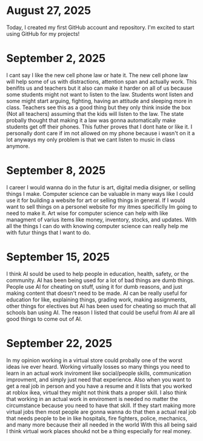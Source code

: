 # August 27, 2025
Today, I created my first GitHub account and repository. I'm excited to start using GitHub for my projects!
# September 2, 2025
I cant say I like the new cell phone law or hate it.
The new cell phone law will help some of us with distractions, attention span and actually work. This benifits us and teachers but it also can make it harder on all of us because some students might not want to listen to the law. Students wont listen and some might start arguing, fighting, having an attitude and sleeping more in class. Teachers see this as a good thing but they only think inside the box (Not all teachers) assuming that the kids will listen to the law. The state probally thought that making it a law was gonna automatically make students get off their phones.
This futher proves that I dont hate or like it. I personally dont care if im not allowed on my phone because i wasn't on it a lot anyways my only problem is that we cant listen to music in class anymore.
# September 8, 2025
I career I would wanna do in the futur is art, digital media disigner, or selling things I make.
Computer science can be valuable in many ways like I could use it for building a website for art or selling things in general.
If I would want to sell things on a personel website for my itmes specificlly Im going to need to make it.
Art wise for computer science can help with like managment of varius items like money, inventory, stocks, and updates.
With all the things I can do with knowing computer science can really help me with futur things that I want to do.
# September 15, 2025
I think AI sould be used to help people in education, health, safety, or the community.
AI has been being used for a lot of bad things are dumb things.
People use AI for cheating on stuff, using it for dumb reasons, and just making content that doesn't need to be made.
AI can be really useful for education for like, explaining things, grading work, making assignments, other things for electives but AI has been used for cheating so much that all schools ban using AI.
The reason I listed that could be useful from AI are all good things to come out of AI.
# September 22, 2025
In my opinion working in a virtual store could probally one of the worst ideas ive ever heard.
Working virtually losses so many things you need to learn in an actual work inviroment like social/people skills, communication improvment, and simply just need that experience.
Also when you want to get a real job in person and you have a resume and it lists that you worked at roblox ikea, virtual they might not think thats a proper skill.
I also think that working in an actual work in enviroment is needed no matter the circumstance because you need to have that skill.
If they start making more virtual jobs then most people are gonna wanna do that then a actual real job that needs people to be in like hospitals, fire fighters, police, mechanics, and many more because their all needed in the world
With this all being said I think virtual work places shoukd not be a thing especially for real money.
